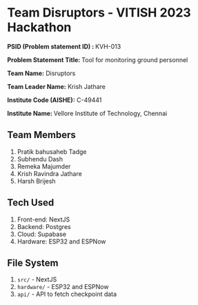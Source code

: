 # Team Disruptors - VITISH 2023 Hackathon

<b>PSID (Problem statement ID) : </b> KVH-013
   
<b>Problem Statement Title: </b> Tool for monitoring ground personnel

<b>Team Name:</b> Disruptors 

<b>Team Leader Name:</b> Krish Jathare

<b>Institute Code (AISHE):</b> C-49441

<b>Institute Name: </b> Vellore Institute of Technology, Chennai


## Team Members
1. Pratik bahusaheb Tadge
2. Subhendu Dash
3. Remeka Majumder
4. Krish Ravindra Jathare
5. Harsh Brijesh

## Tech Used
1. Front-end: NextJS
2. Backend: Postgres
3. Cloud: Supabase
4. Hardware: ESP32 and ESPNow

## File System
1. `src/` - NextJS
2. `hardware/` - ESP32 and ESPNow
3. `api/` - API to fetch checkpoint data